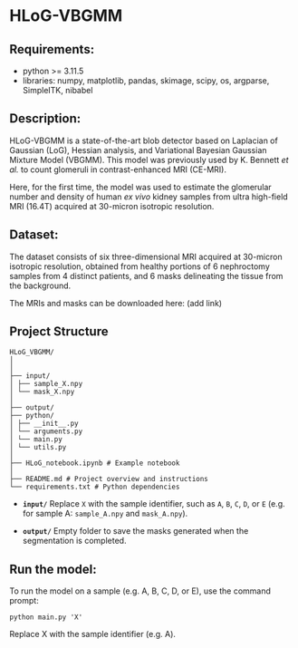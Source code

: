 # HLoG-VBGMM 

## Requirements: 

- python >= 3.11.5
- libraries: numpy, matplotlib, pandas, skimage, scipy, os, argparse, SimpleITK, nibabel

## Description: 

HLoG-VBGMM is a state-of-the-art blob detector based on Laplacian of Gaussian (LoG), Hessian analysis, and Variational Bayesian Gaussian Mixture Model (VBGMM). This model was previously used by K. Bennett _et al._ to count glomeruli in contrast-enhanced MRI (CE-MRI).

Here, for the first time, the model was used to estimate the glomerular number and density of human _ex vivo_ kidney samples from ultra high-field MRI (16.4T) acquired at 30-micron isotropic resolution. 

## Dataset:

The dataset consists of six three-dimensional MRI acquired at 30-micron isotropic resolution, obtained from healthy portions of 6 nephroctomy samples from 4 distinct patients, and 6 masks delineating the tissue from the background. 

The MRIs and masks can be downloaded here: (add link)


## Project Structure 

```
HLoG_VBGMM/
│
│
├── input/ 
│ ├── sample_X.npy 
│ └── mask_X.npy 
│
├── output/ 
├── python/ 
│ ├── __init__.py
│ └── arguments.py
│ └── main.py
│ └── utils.py 
│
├── HLoG_notebook.ipynb # Example notebook
│
├── README.md # Project overview and instructions
└── requirements.txt # Python dependencies
```

- **`input/`**
  Replace `X` with the sample identifier, such as `A`, `B`, `C`, `D`, or `E` (e.g. for sample A: `sample_A.npy` and `mask_A.npy`).

- **`output/`**
   Empty folder to save the masks generated when the segmentation is completed. 

## Run the model:

To run the model on a sample (e.g. A, B, C, D, or E), use the command prompt:

```
python main.py 'X'
```
Replace X with the sample identifier (e.g. A).




